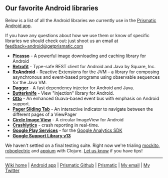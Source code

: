 ## Our favorite Android libraries
Below is a list of all the Android libraries we currently use in the [Prismatic Android app](http://play.google.com/store/apps/details?id=com.Prismatic.android).

If you have any questions about how we use them or know of specific libraries we should check out: just shoot us an email at feedback+android@getprismatic.com

* [**Picasso**](http://square.github.io/picasso/) - A powerful image downloading and caching library for Android 
* [**Retrofit**](http://square.github.io/retrofit/) - Type-safe REST client for Android and Java by Square, Inc. 
* [**RxAndroid**](https://github.com/ReactiveX/RxAndroid) - Reactive Extensions for the JVM – a library for composing asynchronous and event-based programs using observable sequences for the Java VM. 
* [**Dagger**](http://google.github.io/dagger/) - A fast dependency injector for Android and Java. 
* [**Butterknife**](http://jakewharton.github.io/butterknife/) - View "injection" library for Android. 
* [**Otto**](http://square.github.io/otto/) - An enhanced Guava-based event bus with emphasis on Android support. 
* [**Pager Sliding Tab**](https://github.com/astuetz/PagerSlidingTabStrip) - An interactive indicator to navigate between the different pages of a ViewPager
* [**Circle Image View**](https://github.com/hdodenhof/CircleImageView) - A circular ImageView for Android 
* [**Crashlytics**](http://try.crashlytics.com/sdk-android/) - crash reporting in real-­time. 
* [**Google Play Services**](https://developer.android.com/google/play-services/index.html ) - for the [Google Analytics SDK](https://developers.google.com/analytics/devguides/collection/android/v4/) 
* [**Google Support Library v13**](https://developer.android.com/tools/support-library/features.html)

We haven't settled on a final testing suite. Right now we're trialing [mockito](https://code.google.com/p/mockito/), [roboelectric](http://robolectric.org/) and [appium](http://appium.io/) with Clojure.  [Let us know](mailto:nick@getprismatic.com) if you have tips!

---
[Wiki home](https://github.com/nstevens/androidguide/) | [Android app](http://play.google.com/store/apps/details?id=com.Prismatic.android) | [Prismatic Github](http://github.com/Prismatic) | [Prismatic](http://getprismatic.com) | [My email](mailto:nick@getprismatic.com) | [My Twitter](http://twitter.com/njs)